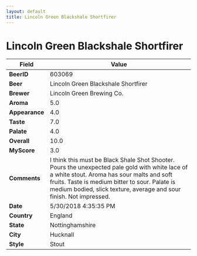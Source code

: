 ```yaml
---
layout: default
title: Lincoln Green Blackshale Shortfirer
---
```


# Lincoln Green Blackshale Shortfirer

| Field         | Value     |
|---------------|-----------|
| **BeerID** | 603069 |
| **Beer** | Lincoln Green Blackshale Shortfirer |
| **Brewer** | Lincoln Green Brewing Co. |
| **Aroma** | 5.0 |
| **Appearance** | 4.0 |
| **Taste** | 7.0 |
| **Palate** | 4.0 |
| **Overall** | 10.0 |
| **MyScore** | 3.0 |
| **Comments** | I think this must be Black Shale Shot Shooter. Pours the unexpected pale gold with white lace of a white stout. Aroma has sour malts and soft fruits. Taste is medium bitter to sour. Palate is medium bodied, slick texture, average and sour finish. Not impressed. |
| **Date** | 5/30/2018 4:35:35 PM |
| **Country** | England |
| **State** | Nottinghamshire |
| **City** | Hucknall |
| **Style** | Stout |
